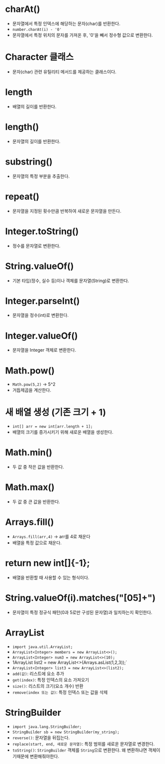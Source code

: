 # charAt()
- 문자열에서 특정 인덱스에 해당하는 문자(char)를 반환한다.  
- `number.charAt(i) - '0'`
- 문자열에서 특정 위치의 문자를 가져온 후, '0'을 빼서 정수형 값으로 변환한다.  

# Character 클래스
- 문자(char) 관련 유틸리티 메서드를 제공하는 클래스이다.  
# length
- 배열의 길이를 반환한다.

# length()
- 문자열의 길이를 반환한다.  

# substring()
- 문자열의 특정 부분을 추출한다.  

# repeat()
- 문자열을 지정된 횟수만큼 반복하여 새로운 문자열을 만든다.  

# Integer.toString()
- 정수를 문자열로 변환한다.  

# String.valueOf()
- 기본 타입(정수, 실수 등)이나 객체를 문자열(String)로 변환한다.  

# Integer.parseInt()
- 문자열을 정수(int)로 변환한다.  

# Integer.valueOf()
- 문자열을 Integer 객체로 변환한다.  

# Math.pow()
- `Math.pow(5,2)` -> 5^2
- 거듭제곱을 계산한다.  

# 새 배열 생성 (기존 크기 + 1)
- `int[] arr = new int[arr.length + 1];`
- 배열의 크기를 증가시키기 위해 새로운 배열을 생성한다.  

# Math.min()
- 두 값 중 작은 값을 반환한다.  

# Math.max()
- 두 값 중 큰 값을 반환한다.  

# Arrays.fill()
- `Arrays.fill(arr,4)` -> arr를 4로 채운다
- 배열을 특정 값으로 채운다.  

# return new int[]{-1};
- 배열을 반환할 때 사용할 수 있는 형식이다.  

# String.valueOf(i).matches("[05]+")
- 문자열이 특정 정규식 패턴(0과 5로만 구성된 문자열)과 일치하는지 확인한다.  

# ArrayList  
- `import java.util.ArrayList;`
- `ArrayList<Integer> members = new ArrayList<>();`
- `ArrayList<Integer> num3 = new ArrayList<>(10);`
- 1ArrayList<Integer> list2 = new ArrayList<>(Arrays.asList(1,2,3));`
- `ArrayList<Integer> list3 = new ArrayList<>(list2);`
- `add(값)`: 리스트에 요소 추가  
- `get(index)`: 특정 인덱스의 요소 가져오기  
- `size()`: 리스트의 크기(요소 개수) 반환  
- `remove(index 또는 값)`: 특정 인덱스 또는 값을 삭제  

# StringBuilder
- `import java.lang.StringBuilder;`
- `StringBuilder sb = new StringBuilder(my_string);`
- `reverse()`: 문자열을 뒤집는다.  
- `replace(start, end, 새로운 문자열)`: 특정 범위를 새로운 문자열로 변경한다.  
- `toString()`: `StringBuilder` 객체를 `String`으로 변환한다.  왜 변환하냐면 객체이기때문에 변환해줘야한다. 

